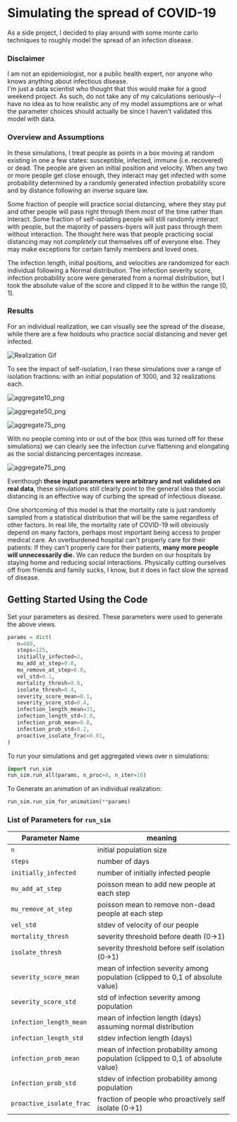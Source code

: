 # Simulating the spread of COVID-19

As a side project, I decided to play around with some monte carlo techniques to roughly model the spread of an infection disease.  

### Disclaimer
I am not an epidemiologist, nor a public health expert, nor anyone who knows anything about infectious disease.  
I'm just a data scientist who thought that this would make for a good weekend project.
As such, do not take any of my calculations seriously--I have no idea as to how realistic any of my model assumptions are or what the parameter choices should actually be since I haven't validated this model with data.

### Overview and Assumptions
In these simulations, I treat people as points in a box moving at random existing in one a few states: susceptible, infected, immune (i.e. recovered) or dead.
The people are given an initial position and velocity.
When any two or more people get close enough, they interact may get infected with some probability determined by a randomly generated infection probability score and by distance following an inverse square law.

Some fraction of people will practice social distancing, where they stay put and other people will pass right through them *most* of the time rather than interact.
Some fraction of self-isolating people will still randomly interact with people, but the majority of passers-byers will just pass through them without interaction.
The thought here was that people practicing social distancing may not *completely* cut themselves off of everyone else.
They may make exceptions for certain family members and loved ones.

The infection length, initial positions, and velocities are randomized for each individual following a Normal distribution.
The infection severity score, infection probability score were generated from a normal distribution, but I took the absolute value of the score and clipped it to be within the range [0, 1].

### Results
For an individual realization, we can visually see the spread of the disease, while there are a few holdouts who practice social distancing and never get infected.

![Realization Gif](https://github.com/scottmgustafson/covid19/raw/master/assets/realization.gif)


To see the impact of self-isolation, I ran these simulations over a range of isolation fractions: with an initial population of 1000, and 32 realizations each.  

![aggregate10_png](https://github.com/scottmgustafson/covid19/raw/master/assets/10_pct.png)


![aggregate50_png](https://github.com/scottmgustafson/covid19/raw/master/assets/50_pct.png)


![aggregate75_png](https://github.com/scottmgustafson/covid19/raw/master/assets/75_pct.png)

With no people coming into or out of the box (this was turned off for these simulations) we can clearly see the infection curve flattening and elongating as the social distancing percentages increase.

![aggregate75_png](https://github.com/scottmgustafson/covid19/raw/master/assets/max_infect.png)

Eventhough **these input parameters were arbitrary and not validated on real data**, these simulations still clearly point to the general idea that social distancing is an effective way of curbing the spread of infectious disease.

One shortcoming of this model is that the mortality rate is just randomly sampled from a statistical distribution that will be the same regardless of other factors.
In real life, the mortality rate of COVID-19 will obviously depend on many factors, perhaps most important being access to proper medical care.
An overburdened hospital can't properly care for their patients: If they can't properly care for their patients, **many more people will unnecessarily die.**
We can reduce the burden on our hospitals by staying home and reducing social interactions.
Physically cutting ourselves off from friends and family sucks, I know, but it does in fact slow the spread of disease.


## Getting Started Using the Code
Set your parameters as desired. These parameters were used to generate the above views.

 ```python
params = dict(
    n=400,
    steps=125,
    initially_infected=2,
    mu_add_at_step=0.0,
    mu_remove_at_step=0.0,
    vel_std=0.1,
    mortality_thresh=0.8,
    isolate_thresh=0.4,
    severity_score_mean=0.1,
    severity_score_std=0.4,
    infection_length_mean=31,
    infection_length_std=3.0,
    infection_prob_mean=0.8,
    infection_prob_std=0.2,
    proactive_isolate_frac=0.01,
)
```


To run your simulations and get aggregated views over n simulations: 

```python
import run_sim
run_sim.run_all(params, n_proc=8, n_iter=16)
```

To Generate an animation of an individual realization:

```python
run_sim.run_sim_for_animation(**params)
```

### List of Parameters for `run_sim`

| **Parameter Name** | **meaning**   |  
|--------------------|---|
| `n`                 |  initial population size |
| `steps`         |  number of days  |
| `initially_infected` |  number of initially infected people |
|    `mu_add_at_step` | poisson mean to add new people at each step |
|    `mu_remove_at_step` | poisson mean to remove non-dead people at each step |
|    `vel_std` | stdev of velocity of our people |
|    `mortality_thresh` | severity threshold before death (0->1)|
|    `isolate_thresh` | severity threshold before self isolation (0->1)|
|    `severity_score_mean` | mean of infection severity among population (clipped to 0,1 of absolute value) | 
|    `severity_score_std` | std of infection severity among  population | 
|    `infection_length_mean` | mean of infection length (days) assuming normal distribution|
|    `infection_length_std` | stdev infection length (days) |
|    `infection_prob_mean` | mean of infection probability among population (clipped to 0,1 of absolute value) |
|    `infection_prob_std` |  stdev of infection probability among population | 
|    `proactive_isolate_frac` | fraction of people who proactively self isolate (0->1)|
